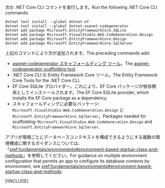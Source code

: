 <span data-ttu-id="5c876-101">次の .NET Core CLI コマンドを実行します。</span><span class="sxs-lookup"><span data-stu-id="5c876-101">Run the following .NET Core CLI commands:</span></span>

```dotnetcli
dotnet tool install --global dotnet-ef
dotnet tool install --global dotnet-aspnet-codegenerator
dotnet add package Microsoft.EntityFrameworkCore.SQLite
dotnet add package Microsoft.VisualStudio.Web.CodeGeneration.Design
dotnet add package Microsoft.EntityFrameworkCore.Design
dotnet add package Microsoft.EntityFrameworkCore.SqlServer
```

<span data-ttu-id="5c876-102">上記のコマンドにより次が追加されます。</span><span class="sxs-lookup"><span data-stu-id="5c876-102">The preceding commands add:</span></span>

* <span data-ttu-id="5c876-103">[aspnet-codegenerator スキャフォールディング ツール](xref:fundamentals/tools/dotnet-aspnet-codegenerator)。</span><span class="sxs-lookup"><span data-stu-id="5c876-103">The [aspnet-codegenerator scaffolding tool](xref:fundamentals/tools/dotnet-aspnet-codegenerator).</span></span>
* <span data-ttu-id="5c876-104">.NET Core CLI の Entity Framework Core ツール。</span><span class="sxs-lookup"><span data-stu-id="5c876-104">The Entity Framework Core Tools for the .NET Core CLI.</span></span>
* <span data-ttu-id="5c876-105">EF Core SQLite プロバイダー。これにより、EF Core パッケージが依存関係としてインストールされます。</span><span class="sxs-lookup"><span data-stu-id="5c876-105">The EF Core SQLite provider, which installs the EF Core package as a dependency.</span></span>
* <span data-ttu-id="5c876-106">スキャフォールディングに必要なパッケージ: `Microsoft.VisualStudio.Web.CodeGeneration.Design` と `Microsoft.EntityFrameworkCore.SqlServer`。</span><span class="sxs-lookup"><span data-stu-id="5c876-106">Packages needed for scaffolding: `Microsoft.VisualStudio.Web.CodeGeneration.Design` and `Microsoft.EntityFrameworkCore.SqlServer`.</span></span>

<span data-ttu-id="5c876-107">アプリが環境ごとにデータベースコンテキストを構成できるようにする複数の環境構成に関するガイダンスについては、「<xref:fundamentals/environments#environment-based-startup-class-and-methods>」を参照してください。</span><span class="sxs-lookup"><span data-stu-id="5c876-107">For guidance on multiple environment configuration that permits an app to configure its database contexts by environment, see <xref:fundamentals/environments#environment-based-startup-class-and-methods>.</span></span>

[!INCLUDE[](~/includes/scaffoldTFM.md)]